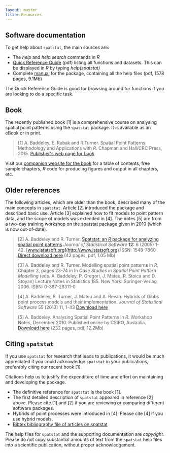 ```yaml
---
layout: master
title: Resources
---
```


## Software documentation

To get help about `spatstat`, the main sources are:

- The *help* and *help.search* commands in *R*
-  [Quick Reference Guide](resources/spatstatQuickref.pdf) (pdf) listing all functions and datasets. This can be displayed in *R* by typing *help(spatstat)*
-   Complete [manual](resources/spatstatManual.pdf) for the package, containing all the help files (pdf, 1578 pages, 9.1Mb)

The Quick Reference Guide is good for browsing around for
functions if you are looking to do a specific task.

## Book

The recently published book [1] 
is a comprehensive course on analysing spatial point patterns
using the `spatstat` package. It is available as an eBook 
or in print.

> [1] A. Baddeley, E. Rubak and R.Turner.
>  Spatial Point Patterns: Methodology and Applications with *R*.
>  Chapman and Hall/CRC Press, 2015.
>  [Publisher's web page for book](http://www.crcpress.com/books/details/9781482210200/)

Visit our [companion website for the book](/book/) 
for a table of contents, free sample chapters, *R* code 
for producing figures and output in all chapters, etc.

## Older references

The following articles, which are older than the book,
described many of the main concepts in `spatstat`.
Article [2] introduced the package and described basic use. Article [3]
explained how to fit models to point pattern data, and the scope of
models was extended in [4]. The notes
[5] are from a two-day training workshop on the spatstat package given in 2010
(which is now out-of-date). 

> [2] A. Baddeley and R. Turner.
>  [Spatstat: an *R* package for analyzing spatial point patterns](resources/spatstatJSSpaper.pdf)
>  *Journal of Statistical Software* **12:** 6 (2005) 1-42.
>  [www.jstatsoft.org](http://www.jstatsoft.org) ISSN: 1548-7660  
>  [Direct download here](resources/spatstatJSSpaper.pdf) (42 pages, pdf, 1.05 Mb)
>
> [3] A. Baddeley and R. Turner.
>  Modelling spatial point patterns in *R*.
>  Chapter 2, pages 23-74 in
>  In *Case Studies in Spatial Point Pattern Modelling* (eds. A. Baddeley, P. Gregori, J. Mateu, R. Stoica and D. Stoyan)
>  Lecture Notes in Statistics 185. New York: Springer-Verlag 2006. ISBN: 0-387-28311-0
>
> [4] A. Baddeley, R. Turner, J. Mateu and A. Bevan.
> Hybrids of Gibbs point process models and their implementation.
> *Journal of Statistical Software* 55 (2013) 11, 1-43
> [Download here](http://www.jstatsoft.org/v55/i11/)
> 
> [5] A. Baddeley.
>  Analysing Spatial Point Patterns in *R*.
>  Workshop Notes, December 2010.
>  Published online by CSIRO, Australia.
>  [Download here](https://research.csiro.au/software/r-workshop-notes/) (232 pages, pdf, 12.2Mb)
> 

## Citing `spatstat`

If you use `spatstat` for research that leads to publications, it
would be much appreciated if you could acknowledge `spatstat` in your
publications, preferably citing our recent book [1].

Citations help us to justify the
expenditure of time and effort on maintaining and developing the
package.

-  The definitive reference for `spatstat` is the book [1].
-   The first detailed description of `spatstat` 
    appeared in reference [2] above. Please cite [1] and [2] 
    if you are reviewing or comparing different software packages.
-   Hybrids of point processes were introduced in [4].
   Please cite [4] if you use hybrid models.
-   [Bibtex bibliography file of articles on spatstat](resources/spatstat.bib)

The help files for `spatstat` and the supporting documentation are
*copyright*. Please do not copy substantial amounts of text from the
`spatstat` help files into a scientific publication, without proper
acknowledgement.
